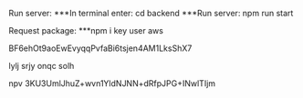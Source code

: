 Run server:
    ***In terminal enter: cd backend
    ***Run server: npm run start

Request package:
    ***npm i
key user aws


BF6ehOt9aoEwEvyqqPvfaBi6tsjen4AM1LksShX7


lylj srjy onqc solh

npv
3KU3UmlJhuZ+wvn1YldNJNN+dRfpJPG+INwlTIjm